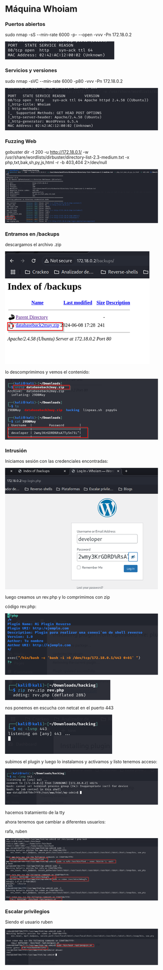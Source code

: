 # Máquina Whoiam

### Puertos abiertos

sudo nmap -sS --min-rate 6000 -p- --open -vvv -Pn 172.18.0.2

![alt text](image.png)

### Servicios y versiones

sudo nmap -sVC --min-rate 6000 -p80 -vvv -Pn 172.18.0.2

![alt text](image-1.png)

### Fuzzing Web

gobuster dir -t 200 -u http://172.18.0.1/ -w /usr/share/wordlists/dirbuster/directory-list-2.3-medium.txt -x php,txt,bak,sh,py,js,html -r -b 403,404 2>/dev/null

![alt text](image-2.png)

### Entramos en /backups

descargamos el archivo .zip

![alt text](image-3.png)

lo descomprimimos y vemos el contenido:

![alt text](image-4.png)


### Intrusión

Iniciamos sesión con las credenciales encontradas:

![alt text](image-5.png)

luego creamos un rev.php y lo comprimimos con zip


código rev.php:

![alt text](image-6.png)

![alt text](image-7.png)


nos ponemos en escucha con netcat en el puerto 443

![alt text](image-8.png)

subimos el plugin y luego lo instalamos y activamos y listo tenemos acceso:

![alt text](image-9.png)

hacemos tratamiento de la tty

ahora tenemos que cambiar a diferentes usuarios:

rafa, ruben

![alt text](image-10.png)

### Escalar privilegios

Siendo el usuario ruben

![alt text](image-11.png)